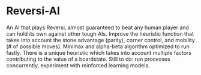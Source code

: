# Reversi-AI
An AI that plays Reversi, almost guaranteed to beat any human player and can hold its own against other tough AIs.
Improve the heuristic function that takes into account the stone advantage (parity), corner control, and mobility (# of possible moves). 
Minimax and alpha-beta algorithm optimized to run fastly. There is a unique heuristic which takes into account multiple factors contributing 
to the value of a boardstate. Still to do: run processes concurrently, experiment with reinforced learning models.

